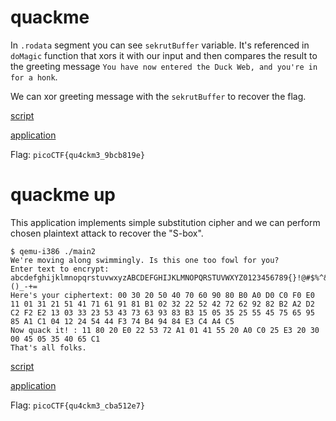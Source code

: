 # quackme

In `.rodata` segment you can see `sekrutBuffer` variable. It's referenced in `doMagic` function that xors it with our input and then compares the result to the greeting message `You have now entered the Duck Web, and you're in for a honk`.

We can xor greeting message with the `sekrutBuffer` to recover the flag.

[script](solve1.py)

[application](main1)

Flag: `picoCTF{qu4ckm3_9bcb819e}`

# quackme up

This application implements simple substitution cipher and we can perform chosen plaintext attack to recover the "S-box".

```
$ qemu-i386 ./main2
We're moving along swimmingly. Is this one too fowl for you?
Enter text to encrypt: abcdefghijklmnopqrstuvwxyzABCDEFGHIJKLMNOPQRSTUVWXYZ0123456789{}!@#$%^&*()_-+=
Here's your ciphertext: 00 30 20 50 40 70 60 90 80 B0 A0 D0 C0 F0 E0 11 01 31 21 51 41 71 61 91 81 B1 02 32 22 52 42 72 62 92 82 B2 A2 D2 C2 F2 E2 13 03 33 23 53 43 73 63 93 83 B3 15 05 35 25 55 45 75 65 95 85 A1 C1 04 12 24 54 44 F3 74 B4 94 84 E3 C4 A4 C5
Now quack it! : 11 80 20 E0 22 53 72 A1 01 41 55 20 A0 C0 25 E3 20 30 00 45 05 35 40 65 C1
That's all folks.
```

[script](solve2.py)

[application](main2)

Flag: `picoCTF{qu4ckm3_cba512e7}`